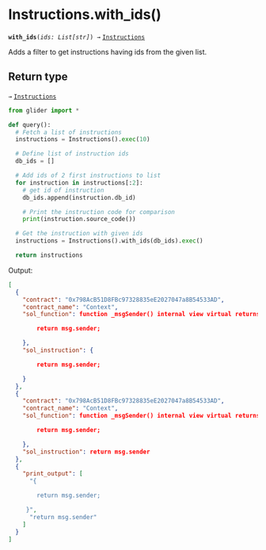 # Instructions.with\_ids()

**`with_ids`**`(`_`ids: List[str]`_`) →` [`Instructions`](./)

Adds a filter to get instructions having ids from the given list.

## Return type

`→` [`Instructions`](./)

```python
from glider import *

def query():
  # Fetch a list of instructions
  instructions = Instructions().exec(10)

  # Define list of instruction ids
  db_ids = []

  # Add ids of 2 first instructions to list
  for instruction in instructions[:2]:
    # get id of instruction
    db_ids.append(instruction.db_id)

    # Print the instruction code for comparison
    print(instruction.source_code())

  # Get the instruction with given ids
  instructions = Instructions().with_ids(db_ids).exec()

  return instructions
```

Output:

```json
[
  {
    "contract": "0x798AcB51D8FBc97328835eE2027047a8B54533AD",
    "contract_name": "Context",
    "sol_function": function _msgSender() internal view virtual returns (address) {

        return msg.sender;

    },
    "sol_instruction": {

        return msg.sender;

    }
  },
  {
    "contract": "0x798AcB51D8FBc97328835eE2027047a8B54533AD",
    "contract_name": "Context",
    "sol_function": function _msgSender() internal view virtual returns (address) {

        return msg.sender;

    },
    "sol_instruction": return msg.sender
  },
  {
    "print_output": [
      "{

        return msg.sender;

     }",
      "return msg.sender"
    ]
  }
]
```
